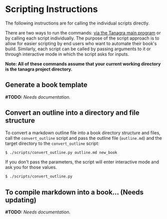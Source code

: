# Scripting Instructions
The following instructions are for calling the individual scripts directly.

There are two ways to run the commands: [via the Tanagra main program](user-instructions.md) or by calling each script individually. The purpose of the script approach is to allow for easier scripting by end users who want to automate their book's build. Similarly, each script can be called by passing arguments to it or through interactive mode in which the script asks for inputs.

**Note: All of these commands assume that your current working directory is the tanagra project directory.**

## Generate a book template
**#TODO:** _Needs documentation._

## Convert an outline into a directory and file structure
To convert a markdown outline file into a book directory structure and files, call the `convert_outline` script and pass the outline file (`outline.md`) and the target directory to the `convert_outline` script:
```bash
$ ./scripts/convert_outline.py outline.md new_book
```

If you don't pass the parameters, the script will enter interactive mode and ask you for those values.
```bash
$ ./scripts/convert_outline.py
```

## To compile markdown into a book... (Needs updating)
**#TODO:** _Needs documentation._
